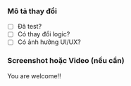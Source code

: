 ### Mô tả thay đổi

- [ ] Đã test?
- [ ] Có thay đổi logic?
- [ ] Có ảnh hưởng UI/UX?

### Screenshot hoặc Video (nếu cần)
You are welcome!!
